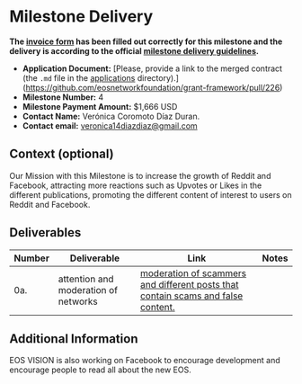 # Milestone Delivery

**The [invoice form](https://forms.gle/wLuAzXKa9qYrZQob9) has been filled out correctly for this milestone and the delivery is according to the official [milestone delivery guidelines](https://github.com/eosnetworkfoundation/grant-framework/blob/master/docs/milestone-deliverables-guidelines.md).**  

* **Application Document:** [Please, provide a link to the merged contract (the `.md` file in the [applications](https://github.com/eosnetworkfoundation/grant-framework/tree/master/applications) directory).](https://github.com/eosnetworkfoundation/grant-framework/pull/226)
* **Milestone Number:** 4
* **Milestone Payment Amount:** $1,666 USD
* **Contact Name:** Verónica Coromoto Díaz Duran.
* **Contact email:** veronica14diazdiaz@gmail.com

## Context (optional)
Our Mission with this Milestone is to increase the growth of Reddit and Facebook, attracting more reactions such as Upvotes or Likes in the different publications, promoting the different content of interest to users on Reddit and Facebook.
## Deliverables

| Number | Deliverable | Link | Notes |
| ------------- | ------------- | ------------- |------------- |
| 0a. |  attention and moderation of networks | [moderation of scammers and different posts that contain scams and false content.](https://bywire.news/u/eos_vision) |  | 

## Additional Information
EOS VISION is also working on Facebook to encourage development and encourage people to read all about the new EOS.

